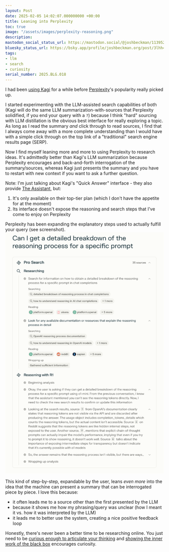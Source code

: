 ```yaml
---
layout: Post
date: 2025-02-05 14:02:07.000000000 +00:00
title: Leaning into Perplexity
toc: true
image: "/assets/images/perplexity-reasoning.png"
description:
mastodon_social_status_url: https://mastodon.social/@joshbeckman/113952486955904655
bluesky_status_url: https://bsky.app/profile/joshbeckman.org/post/3lhh4bprjsg2w
tags:
- llm
- search
- curiosity
serial_number: 2025.BLG.018
---
```

I had been [using Kagi](https://www.joshbeckman.org/blog/returning-to-kagi) for a while before [Perplexity](https://www.perplexity.ai)'s popularity really picked up.

I started experimenting with the LLM-assisted search capabilities of both (Kagi will do the same LLM summarization-with-sources that Perplexity solidified, if you end your query with a `?`) because I think "hard" sourcing with LLM distillation is the obvious best interface for really exploring a topic. As long as I read the summary *and* click through to read sources, I find that I always come away with a more complete understanding than I would have with a simple click through on the top link of a "traditional" search engine results page (SERP).

Now I find myself leaning more and more to using Perplexity to research ideas. It's admittedly better than Kagi's LLM summarization because Perplexity encourages and back-and-forth interrogation of the summary/sources, whereas Kagi just presents the summary and you have to restart with new context if you want to ask a further question.

Note: I'm just talking about Kagi's "Quick Answer" interface - they also  provide [The Assistant](https://help.kagi.com/kagi/ai/assistant.html), but:
1. It's only available on their top-tier plan (which I don't have the appetite for at the moment)
2. Its interface doesn't expose the reasoning and search steps that I've come to enjoy on Perplexity

Perplexity has been expanding the explanatory steps used to actually fulfill your query (see screenshot).
![Perplexity's Pro Search explanatory interface](/assets/images/perplexity-reasoning.png)

This kind of step-by-step, expandable by the user, leans _even more_ into the idea that the machine can present a summary that can be interrogated piece by piece. I love this because:
- it often leads me to a source other than the first presented by the LLM
- because it shows me how my phrasing/query was unclear (how I meant it vs. how it was interpreted by the LLM)
- it leads me to better use the system, creating a nice positive feedback loop

Honestly, there's never been a better time to be researching online. You just need to be [curious enough to articulate your thinking](https://www.joshbeckman.org/notes/846060336) and [showing the inner work of the black box](https://www.joshbeckman.org/notes/646734825) encourages curiosity.
